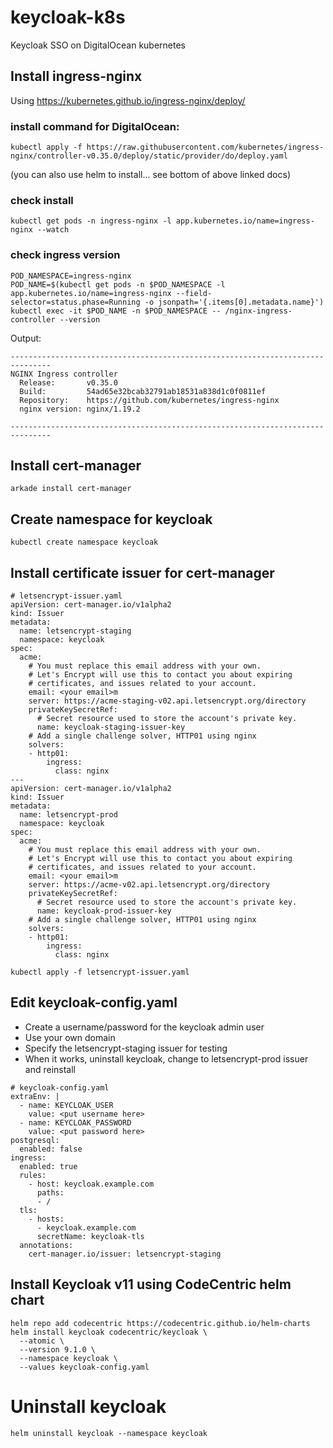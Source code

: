# keycloak-k8s
Keycloak SSO on DigitalOcean kubernetes

## Install ingress-nginx
Using https://kubernetes.github.io/ingress-nginx/deploy/

### install command for DigitalOcean:
`kubectl apply -f https://raw.githubusercontent.com/kubernetes/ingress-nginx/controller-v0.35.0/deploy/static/provider/do/deploy.yaml`

(you can also use helm to install... see bottom of above linked docs)

### check install
`kubectl get pods -n ingress-nginx -l app.kubernetes.io/name=ingress-nginx --watch`

### check ingress version
```
POD_NAMESPACE=ingress-nginx
POD_NAME=$(kubectl get pods -n $POD_NAMESPACE -l app.kubernetes.io/name=ingress-nginx --field-selector=status.phase=Running -o jsonpath='{.items[0].metadata.name}')
kubectl exec -it $POD_NAME -n $POD_NAMESPACE -- /nginx-ingress-controller --version
```
Output:
```
-------------------------------------------------------------------------------
NGINX Ingress controller
  Release:       v0.35.0
  Build:         54ad65e32bcab32791ab18531a838d1c0f0811ef
  Repository:    https://github.com/kubernetes/ingress-nginx
  nginx version: nginx/1.19.2

-------------------------------------------------------------------------------
```

## Install cert-manager
`arkade install cert-manager`

## Create namespace for keycloak
`kubectl create namespace keycloak`

## Install certificate issuer for cert-manager
```
# letsencrypt-issuer.yaml
apiVersion: cert-manager.io/v1alpha2
kind: Issuer
metadata:
  name: letsencrypt-staging
  namespace: keycloak
spec:
  acme:
    # You must replace this email address with your own.
    # Let's Encrypt will use this to contact you about expiring
    # certificates, and issues related to your account.
    email: <your email>m
    server: https://acme-staging-v02.api.letsencrypt.org/directory
    privateKeySecretRef:
      # Secret resource used to store the account's private key.
      name: keycloak-staging-issuer-key
    # Add a single challenge solver, HTTP01 using nginx
    solvers:
    - http01:
        ingress:
          class: nginx
---
apiVersion: cert-manager.io/v1alpha2
kind: Issuer
metadata:
  name: letsencrypt-prod
  namespace: keycloak
spec:
  acme:
    # You must replace this email address with your own.
    # Let's Encrypt will use this to contact you about expiring
    # certificates, and issues related to your account.
    email: <your email>m
    server: https://acme-v02.api.letsencrypt.org/directory
    privateKeySecretRef:
      # Secret resource used to store the account's private key.
      name: keycloak-prod-issuer-key
    # Add a single challenge solver, HTTP01 using nginx
    solvers:
    - http01:
        ingress:
          class: nginx
```

`kubectl apply -f letsencrypt-issuer.yaml`

## Edit keycloak-config.yaml
- Create a username/password for the keycloak admin user
- Use your own domain
- Specify the letsencrypt-staging issuer for testing
- When it works, uninstall keycloak, change to letsencrypt-prod issuer and reinstall

```
# keycloak-config.yaml
extraEnv: |
  - name: KEYCLOAK_USER
    value: <put username here>
  - name: KEYCLOAK_PASSWORD
    value: <put password here>
postgresql:
  enabled: false
ingress:
  enabled: true
  rules:
    - host: keycloak.example.com
      paths:
      - /
  tls:
    - hosts:
      - keycloak.example.com
      secretName: keycloak-tls
  annotations:
    cert-manager.io/issuer: letsencrypt-staging
```

## Install Keycloak v11 using CodeCentric helm chart
```
helm repo add codecentric https://codecentric.github.io/helm-charts
helm install keycloak codecentric/keycloak \
  --atomic \
  --version 9.1.0 \
  --namespace keycloak \
  --values keycloak-config.yaml
```

# Uninstall keycloak
`helm uninstall keycloak --namespace keycloak`


